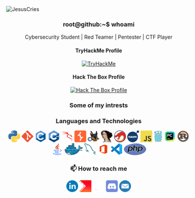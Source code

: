 <img src="https://readme-typing-svg.demolab.com?font=Fira+Code&size=50&pause=1000&color=00F72B&background=000000&center=true&vCenter=true&width=1000&height=100&lines=JesusCries" alt="JesusCries" />

<h3 align='center'> root@github:~$ whoami </h3>

<p align='center'>Cybersecurity Student | Red Teamer | Pentester | CTF Player</p>

<div align='center'>
<h4>TryHackMe Profile</h4>
<a title="TryHackMe Profile" href="https://tryhackme.com/p/JesusCries">
 <img src="https://tryhackme-badges.s3.amazonaws.com/JesusCries.png" alt="TryHackMe"></a>
<h4>Hack The Box Profile</h4>
<a title="Hack The Box Profile" href="https://www.hackthebox.eu/profile/684628">
<img src="http://www.hackthebox.com/badge/image/684628" alt="Hack The Box Profile"></a>

### Some of my intrests
<!-- 👨‍💻 Hacking and CTFs 🎮 Video games 💻Programming 🎧 Listening to music 📖 Reading books 📺 Anime? -->
### Languages and Technologies
 
![Python](./icons/python.png "Python")
![git](./icons/git.png "git")
![C](./icons/c.png "C")
![C++](./icons/cpp.png "C++")
![Kali Linux](./icons/kalilinux.png "Kali Linux")
![BurpSuite](./icons/BurpSuite.png "BurpSuite")
![Autopsy](./icons/Autopsy.png "Autopsy")
![IDA](./icons/idapro.png "IDA")
![Ghidra](./icons/Ghidra.png "Ghidra")
![NASM](./icons/nasm.png "NASM")
![Javascript](./icons/javascript.png "Javascript")
![Golang](./icons/golang.png "Golang")
![Pycharm](./icons/pycharm.png "Pycharm")
![Rust](./icons/rust.png "Rust")
![Java](./icons/java.png "Java")
![Docker](./icons/docker.png "Docker")
![mysql](./icons/mysql.png "mysql")
![Microsoft Office](./icons/office.png "Microsoft Office")
![VScode](./icons/vscode.png "VScode")
![PHP](./icons/php.png "PHP")

### 📫 How to reach me

[![Linkedin](./icons/linkedin.png)](https://www.linkedin.com/in/wesleywong420/)
[![CTFtime](./icons/ctftime.png "CTFtime")](https://ctftime.org/user/140889)
[![Github](./icons/github.png "Github")](https://github.com/WesleyWong420)
[![Discord](./icons/discord.png "Discord")](http://discordapp.com/users/265481821142122517)
[![Email](./icons/mail.png "Email")](mailto:wesleywongkeehan@gmail.com)

</div>
